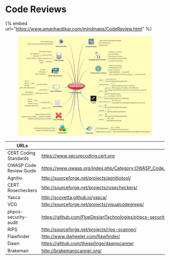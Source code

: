 # Code Reviews

{% embed url="https://www.amanhardikar.com/mindmaps/CodeReview.html" %}

<figure><img src="../../../.gitbook/assets/image (100).png" alt=""><figcaption></figcaption></figure>

<table data-full-width="true"><thead><tr><th width="288">URLs</th><th></th></tr></thead><tbody><tr><td>CERT Coding Standards</td><td><a href="https://www.securecoding.cert.org/">https://www.securecoding.cert.org</a></td></tr><tr><td>OWASP Code Review Guide</td><td><a href="https://www.owasp.org/index.php/Category:OWASP_Code_Review_Project">https://www.owasp.org/index.php/Category:OWASP_Code_Review_Project</a></td></tr><tr><td>Agnitio</td><td><a href="http://sourceforge.net/projects/agnitiotool/">http://sourceforge.net/projects/agnitiotool/</a></td></tr><tr><td>CERT Rosecheckers</td><td><a href="http://sourceforge.net/projects/rosecheckers/">http://sourceforge.net/projects/rosecheckers/</a></td></tr><tr><td>Yasca</td><td><a href="http://scovetta.github.io/yasca/">http://scovetta.github.io/yasca/</a></td></tr><tr><td>VCG</td><td><a href="http://sourceforge.net/projects/visualcodegrepp/">http://sourceforge.net/projects/visualcodegrepp/</a></td></tr><tr><td>phpcs-security-audit</td><td><a href="https://github.com/FloeDesignTechnologies/phpcs-security-audit">https://github.com/FloeDesignTechnologies/phpcs-security-audit</a></td></tr><tr><td>RIPS</td><td><a href="http://sourceforge.net/projects/rips-scanner/">http://sourceforge.net/projects/rips-scanner/</a></td></tr><tr><td>Flawfinder</td><td><a href="http://www.dwheeler.com/flawfinder/">http://www.dwheeler.com/flawfinder/</a></td></tr><tr><td>Dawn</td><td><a href="https://github.com/thesp0nge/dawnscanner">https://github.com/thesp0nge/dawnscanner</a></td></tr><tr><td>Brakeman</td><td><a href="http://brakemanscanner.org/">http://brakemanscanner.org/</a></td></tr></tbody></table>
